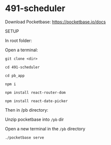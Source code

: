 # 491-scheduler

Download Pocketbase: https://pocketbase.io/docs

SETUP 

In root folder:

Open a terminal:

`git clone <dir>`

`cd 491-scheduler`

`cd pb_app`

`npm i`

`npm install react-router-dom`

`npm install react-date-picker`


Then in /pb directory:

Unzip pocketbase into `/pb` dir

Open a new terminal in the `/pb` directory

`./pocketbase serve`

